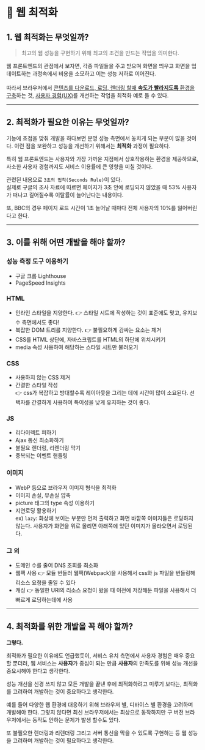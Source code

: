 # 💟 웹 최적화

## 1. 웹 최적화는 무엇일까?

> 최고의 웹 성능을 구현하기 위해 최고의 조건을 만드는 작업을 의미한다.

웹 프론트엔드의 관점에서 보자면, 각종 파일들을 주고 받으며 화면을 띄우고 화면을 업데이트하는 과정속에서 비용을 소모하고 이는 성능 저하로 이어진다.<br/><br/> 따라서 브라우저에서 <span style="text-decoration: underline">콘텐츠를 다운로드, 로딩, 렌더링 할때 **속도가 빨라지도록** 환경을 구축</span>하는 것, <span style="text-decoration: underline">사용자 경험(UX)</span>를 개선하는 작업을 최적화 예로 들 수 있다.

---

## 2. 최적화가 필요한 이유는 무엇일까?

기능에 초점을 맞춰 개발을 하다보면 분명 성능 측면에서 놓치게 되는 부분이 많을 것이다. 이런 점을 보완하고 성능을 개선하기 위해서는 **최적화** 과정이 필요하다.

특히 웹 프론트엔드는 사용자와 가장 가까운 지점에서 상호작용하는 환경을 제공하므로, 사소한 사용자 경험까지도 서비스 이용률에 큰 영향을 미칠 것이다.

관련된 내용으로 `3초의 법칙(Seconds Rule)`이 있다.<br/>
실제로 구글의 조사 자료에 따르면 페이지가 3초 안에 로딩되지 않았을 때 53% 사용자가 떠나고 길어질수록 이탈률이 늘어난다는 내용이다.

또, BBC의 경우 페이지 로드 시간이 1초 늘어날 때마다 전체 사용자의 10%를 잃어버린다고 한다.

---

## 3. 이를 위해 어떤 개발을 해야 할까?

### 성능 측정 도구 이용하기

- 구글 크롬 Lighthouse
- PageSpeed Insights

### HTML

- 인라인 스타일을 지양한다.
  👉 스타일 시트에 작성하는 것이 표준에도 맞고, 유지보수 측면에서도 좋다!
- 복잡한 DOM 트리를 지양한다.
  👉 불필요하게 감싸는 요소는 제거
- CSS를 HTML 상단에, 자바스크립트를 HTML의 하단에 위치시키기
- media 속성 사용하여 해당하는 스타일 시트만 불러오기

### CSS

- 사용하지 않는 CSS 제거
- 간결한 스타일 작성<br/>
  👉 css가 복잡하고 방대할수록 레이아웃을 그리는 데에 시간이 많이 소요된다. 선택자를 간결하게 사용하여 특이성을 낮게 유지하는 것이 좋다.

### JS

- 리다이렉트 피하기
- Ajax 통신 최소화하기
- 불필요 렌더링, 리렌더링 막기
- 중복되는 이벤트 핸들링

### 이미지

- WebP 등으로 브라우저 이미지 형식을 최적화
- 이미지 손실, 무손실 압축
- picture 태그의 type 속성 이용하기
- 지연로딩 활용하기<br/>
  ex) `lazy`: 화상에 보이는 부분만 먼저 출력하고 화면 바깥쪽 이미지들은 로딩하지 않는다. 사용자가 화면을 위로 올리면 아래쪽에 있던 이미지가 올라오면서 로딩된다.

### 그 외

- 도메인 수를 줄여 DNS 조회를 최소화
- 웹팩 사용
  👉 모듈 번들러 웹팩(Webpack)을 사용해서 css와 js 파일을 번들링해 리소스 요청을 줄일 수 있다
- 캐싱
  👉 동일한 URl의 리소스 요청이 왔을 때 이전에 저장해둔 파일을 사용해서 더 빠르게 로딩하는데에 사용

---

## 4. 최적화를 위한 개발을 꼭 해야 할까?

**그렇다.**

최적화가 필요한 이유에도 언급했듯이, 서비스 유치 측면에서 사용자 경험은 매우 중요할 뿐더러, 웹 서비스는 **사용자**가 중심이 되는 만큼 **사용자**의 만족도를 위해 성능 개선을 중요시해야 한다고 생각한다.

성능 개선을 신경 쓰지 않고 모든 개발을 끝낸 후에 최적화하려고 미루기 보다는, 최적화를 고려하여 개발하는 것이 중요하다고 생각한다.

예를 들어 다양한 웹 환경에 대응하기 위해 브라우저 별, 디바이스 별 환경을 고려하며 개발해야 한다. 그렇지 않다면 최신 브라우저에서는 최상으로 동작하지만 구 버전 브라우저에서는 동작도 안하는 문제가 발생 할수도 있다.

또 불필요한 렌더링과 리렌더링 그리고 서버 통신을 막을 수 있도록 구현하는 등 웹 성능을 고려하며 개발하는 것이 필요하다고 생각한다.
